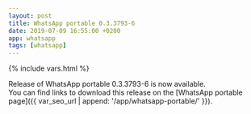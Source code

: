 ```yaml
---
layout: post
title: WhatsApp portable 0.3.3793-6
date: 2019-07-09 16:55:00 +0200
app: whatsapp
tags: [whatsapp]
---
```

{% include vars.html %}

Release of WhatsApp portable 0.3.3793-6 is now available.<br />
You can find links to download this release on the [WhatsApp portable page]({{ var_seo_url | append: '/app/whatsapp-portable/' }}).